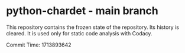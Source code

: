 # python-chardet - main branch

This repository contains the frozen state of the repository.
Its history is cleared. It is used only for static code
analysis with Codacy.

Commit Time: 1713893642
